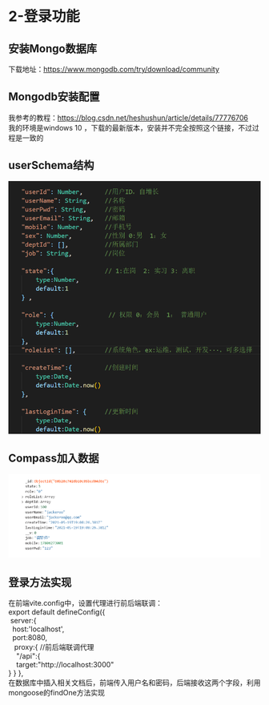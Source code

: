 # 2-登录功能
## 安装Mongo数据库
下载地址：https://www.mongodb.com/try/download/community<br>
## Mongodb安装配置
我参考的教程：https://blog.csdn.net/heshushun/article/details/77776706<br>
我的环境是windows 10 ，下载的最新版本，安装并不完全按照这个链接，不过过程是一致的
## userSchema结构
![image](https://github.com/Jackeroo-jianan/vue-koa2/blob/2-%E7%99%BB%E5%BD%95%E5%8A%9F%E8%83%BD/images/1622469795(1).png)
## Compass加入数据
![image](https://github.com/Jackeroo-jianan/vue-koa2/blob/2-%E7%99%BB%E5%BD%95%E5%8A%9F%E8%83%BD/images/1622470068(1).png)
## 登录方法实现
在前端vite.config中，设置代理进行前后端联调：<br>
export default defineConfig({<br>
  &nbsp;server:{<br>
    &nbsp;&nbsp;host:'localhost',<br>
    &nbsp;&nbsp;port:8080,<br>
  &nbsp;&nbsp;  proxy:{ //前后端联调代理<br>
     &nbsp;&nbsp;&nbsp;  "/api":{<br>
      &nbsp;&nbsp;&nbsp;  target:"http://localhost:3000"<br>
      }
   }
  },<br>
在数据库中插入相关文档后，前端传入用户名和密码，后端接收这两个字段，利用mongoose的findOne方法实现
